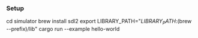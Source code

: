 ### Setup
cd simulator
brew install sdl2
export LIBRARY_PATH="$LIBRARY_PATH:$(brew --prefix)/lib"
cargo run --example hello-world